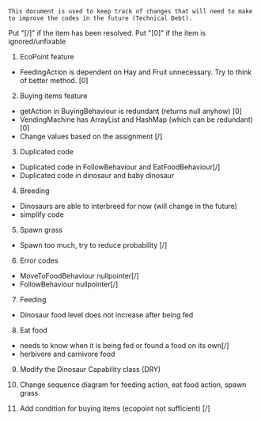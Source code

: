     This document is used to keep track of changes that will need to make to improve the codes in the future (Technical Debt).

Put "[/]" if the item has been resolved. Put "[0]" if the item is ignored/unfixable

1. EcoPoint feature
- FeedingAction is dependent on Hay and Fruit unnecessary. Try to think of better method. [0]

2. Buying items feature

- getAction in BuyingBehaviour is redundant (returns null anyhow) [0]
- VendingMachine has ArrayList and HashMap (which can be redundant) [0] 
- Change values based on the assignment [/]  

3. Duplicated code
- Duplicated code in FollowBehaviour and EatFoodBehaviour[/]
- Duplicated code in dinosaur and baby dinosaur

4. Breeding
- Dinosaurs are able to interbreed for now (will change in the future)
- simplify code

5. Spawn grass 
- Spawn too much, try to reduce probability [/]

6. Error codes
- MoveToFoodBehaviour nullpointer[/]
- FollowBehaviour nullpointer[/]

7. Feeding
- Dinosaur food level does not increase after being fed 

8. Eat food
- needs to know when it is being fed or found a food on its own[/]
- herbivore and carnivore food 

9. Modify the Dinosaur Capability class (DRY) 

10. Change sequence diagram for feeding action, eat food action, spawn grass

11. Add condition for buying items (ecopoint not sufficient) [/]

